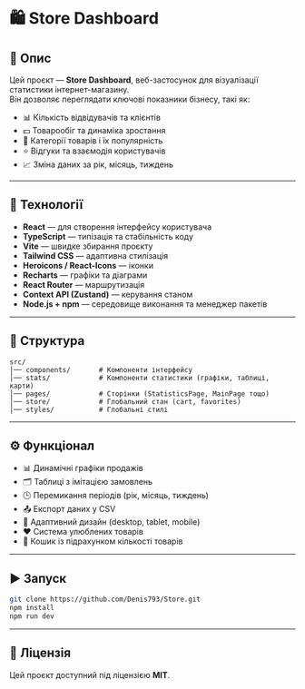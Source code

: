 # 🛍️ Store Dashboard

## 📖 Опис

Цей проєкт — **Store Dashboard**, веб-застосунок для візуалізації статистики інтернет-магазину.  
Він дозволяє переглядати ключові показники бізнесу, такі як:

- 📊 Кількість відвідувачів та клієнтів
- 💵 Товарообіг та динаміка зростання
- 🛒 Категорії товарів і їх популярність
- ⭐ Відгуки та взаємодія користувачів
- 📈 Зміна даних за рік, місяць, тиждень

---

## 🚀 Технології

- **React** — для створення інтерфейсу користувача
- **TypeScript** — типізація та стабільність коду
- **Vite** — швидке збирання проєкту
- **Tailwind CSS** — адаптивна стилізація
- **Heroicons / React-Icons** — іконки
- **Recharts** — графіки та діаграми
- **React Router** — маршрутизація
- **Context API (Zustand)** — керування станом
- **Node.js + npm** — середовище виконання та менеджер пакетів

---

## 📂 Структура

```
src/
│── components/       # Компоненти інтерфейсу
│── stats/            # Компоненти статистики (графіки, таблиці, карти)
│── pages/            # Сторінки (StatisticsPage, MainPage тощо)
│── store/            # Глобальний стан (cart, favorites)
│── styles/           # Глобальні стилі
```

---

## ⚙️ Функціонал

- 📊 Динамічні графіки продажів
- 🗂️ Таблиці з імітацією замовлень
- 🕒 Перемикання періодів (рік, місяць, тиждень)
- 📤 Експорт даних у CSV
- 🌙 Адаптивний дизайн (desktop, tablet, mobile)
- ❤️ Система улюблених товарів
- 🛒 Кошик із підрахунком кількості товарів

---

## ▶️ Запуск

```bash
git clone https://github.com/Denis793/Store.git
npm install
npm run dev
```

---

## 📜 Ліцензія

Цей проєкт доступний під ліцензією **MIT**.
